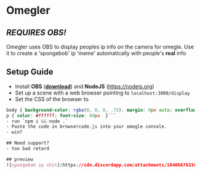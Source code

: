 # Omegler
## _REQUIRES OBS!_

Omegler uses OBS to display peoples ip info on the camera for omegle.
Use it to create a 'spongebob' ip 'meme' automatically with people's **real** info

## Setup Guide

- Install **OBS** (__[download](https://obsproject.com/)__) and **NodeJS** (https://nodejs.org)
- Set up a scene with a web browser pointing to `localhost:3000/display`
- Set the CSS of the browser to 
```css
body { background-color: rgba(0, 0, 0, .75); margin: 0px auto; overflow: hidden; };
p { color: #ffffff; font-size: 80px  }```
- run `npm i && node .`
- Paste the code in browsercode.js into your omegle console.
- win?

## Need support?
- too bad retard

## preview
![spongebob ip shit](https://cdn.discordapp.com/attachments/1040667633802031216/1040667639443374100/image.png)
